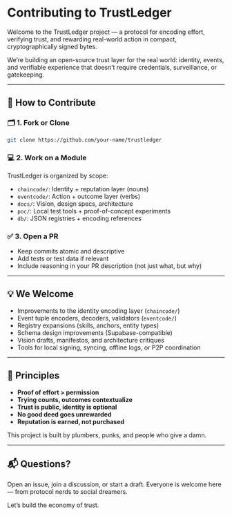 # Contributing to TrustLedger

Welcome to the TrustLedger project — a protocol for encoding effort, verifying trust, and rewarding real-world action in compact, cryptographically signed bytes.

We’re building an open-source trust layer for the real world: identity, events, and verifiable experience that doesn’t require credentials, surveillance, or gatekeeping.

---

## 🔧 How to Contribute

### 🗂️ 1. Fork or Clone

```bash
git clone https://github.com/your-name/trustledger
```

### 💻 2. Work on a Module

TrustLedger is organized by scope:

- `chaincode/`: Identity + reputation layer (nouns)
- `eventcode/`: Action + outcome layer (verbs)
- `docs/`: Vision, design specs, architecture
- `poc/`: Local test tools + proof-of-concept experiments
- `db/`: JSON registries + encoding references

### ✅ 3. Open a PR

- Keep commits atomic and descriptive
- Add tests or test data if relevant
- Include reasoning in your PR description (not just what, but why)

---

## 💡 We Welcome

- Improvements to the identity encoding layer (`chaincode/`)
- Event tuple encoders, decoders, validators (`eventcode/`)
- Registry expansions (skills, anchors, entity types)
- Schema design improvements (Supabase-compatible)
- Vision drafts, manifestos, and architecture critiques
- Tools for local signing, syncing, offline logs, or P2P coordination

---

## 🧭 Principles

- **Proof of effort > permission**
- **Trying counts, outcomes contextualize**
- **Trust is public, identity is optional**
- **No good deed goes unrewarded**
- **Reputation is earned, not purchased**

This project is built by plumbers, punks, and people who give a damn.

---

## 📬 Questions?

Open an issue, join a discussion, or start a draft. Everyone is welcome here — from protocol nerds to social dreamers.

Let’s build the economy of trust.
